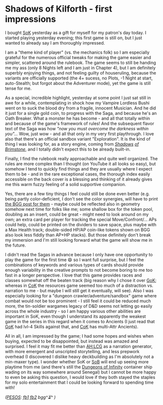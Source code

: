 # Shadows of Kilforth - first impressions

I bought [SoK][] yesterday as a gift for myself for my patron's day today. I started playing yesterday evening; this first game is still on, but I just wanted to already say I am thoroughly impressed.

[SoK]: https://boardgamegeek.com/boardgame/238916/shadows-of-kilforth-a-fantasy-quest-game
[GoK]: https://boardgamegeek.com/boardgame/98527/gloom-of-kilforth-a-fantasy-quest-game
[CoK]: https://boardgamegeek.com/boardgame/329121/call-of-kilforth-a-fantasy-quest-game
[CotA]: https://boardgamegeek.com/boardgame/146791/shadows-of-brimstone-city-of-the-ancients
[VotSK]: https://boardgamegeek.com/boardgame/273654/shadows-of-brimstone-valley-of-the-serpent-kings
[FoFo]: https://boardgamegeek.com/boardgame/212346/shadows-of-brimstone-forbidden-fortress
[AH:LCG]: https://boardgamegeek.com/boardgame/205637/arkham-horror-the-card-game
[DOI]: https://boardgamegeek.com/boardgame/305126/dungeons-of-infinity-kingdom-cost

I am a "theme kind of player" (vs. the mechanics folk) so I am especially grateful for the numerous official tweaks for making the game easier and simpler, scattered around the rulebook. The game seems to still be handing me my ass (only 8 Nights left and I am just in Chapter 4), but I am definitely superbly enjoying things, and not feeling guilty of houseruling, because the variants are officially supported (the 4+ sucess, no Plots, -1 Night at start, auto-Stealth; but forgot about the Adventurer mode), yet the game is still tense for me.

As a special, incredible highlight, yesterday at some point I just sat still in awe for a while, contemplating in shock how my Vampire Lordless Bushi went on to suck the blood dry from a fragile, innocent Musician. And he did it just for a single gold coin, to progress with the Saga, and because he's an Oath Breaker. What a monster he has become - and all that totally within and because of the game's framework of rules! And the subsequent flavor text of the Saga was how _"now you must overcome the darkness within you"..._ Wow, just wow - and all that only in my very first playthrough. I love also that there's an official sandbox variant "Exploration". It is the kind of thing I was looking for, as a story engine, coming from _[Shadows][VotSK] [of][FoFo] [Brimstone][CotA]_, and I totally didn't expect this to be already built-in.

Finally, I find the rulebook really approachable and quite well organized. The rules are more complex than I thought (on YouTube it all looks so easy), but somehow I tend to quickly find things and they are usually where I expect them to be - and in the rare exceptional cases, the thorough index easily accessible on the back cover is a blessing and thinking of it already gives me this warm fuzzy feeling of a solid supportive companion.

Yes, there are a few tiny things I feel could still be done even better (e.g. being partly color-deficient, I don't see the color synergies, will have to print [the BGG post for them](https://boardgamegeek.com/thread/2390982/article/34325354#34325354) - maybe could be reflected also in geometry somehow next time for folks like me; some shallow box for the token pool, doubling as an insert, could be great - might need to look around on my own; an extra card per player for tracking the special Move/Confront/... APs could help, could be printed on the dividers to save space, plus maybe with a Max Health track; double-sided HP/AP coin-like tokens shown on BGG also look less fiddly than AP+HP stacks). But those definitely don't break my immersion and I'm still looking forward what the game will show me in the future.

I didn't read the Sagas in advance because I only have one opportunity to play the game for the first time 😄 so I want full surprise, but I feel the combinations of keywords and various types of cards should provide enough variability in the creative prompts to not become boring to me too fast in a longer perspective. I love that this game provides races and classes somewhat off the beaten track (big reason why I chose it over [GoK][]; whereas in [CoK][] the resources game seemed too much of a distraction vs. narration to me - but maybe I will still get it eventually, will see). Also I was especially looking for a "dungeon crawler/adventure/sandbox" game where combat would not be too prominent - I still feel it could be reduced much more, the tin-soldier wargames legacy of D&D seems not letting go easily across the whole industry - so I am happy various other abilities are important in SoK, even though I understand its apparently the weakest game in the series in this regard when it comes to Ancients (I just read that [GoK][] had lvl-4 Skills against that, and [CoK][] has multi-Attr Ancients).

All in all, I am impressed by the game; I had some hopes and wishes when buying, expected to be disappointed, but instead was amazed and surprised. I feel it may fit me better than [AH:LCG][] as a narration generator, with more emergent and unscripted storytelling, and less prepwork overhead (I discovered I dislike heavy deckbuilding as I'm absolutely not a min-maxer type). I wonder whether SoK or [SoB][VotSK] will end up seeing more playtime from me (and there's still the [Dungeons of Infinity][DOI] container ship wading on its way somewhere around Senegal) but I cannot be more happy to even be asking this question, I would love if they both stayed the staples for my solo entertainment that I could be looking forward to spending time with!

_([PESOS](https://indieweb.org/PESOS):
[fb1](https://www.facebook.com/groups/gamesofkilforth/posts/8417461808337142/)
[fb2](https://www.facebook.com/hallornothingproductions/posts/pfbid02VUU53TGxsqxhQEHTxMtdCQuWAGrXG2pXmcgBwYVJSNqdJrakz5KSXudus8KZ1JQdl)
bgg^⏳^
)_

